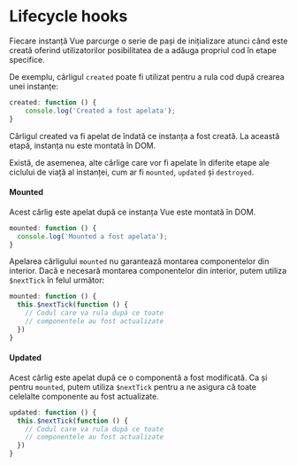 # Lifecycle hooks

Fiecare instanță Vue parcurge o serie de pași de inițializare atunci când este creată oferind utilizatorilor posibilitatea de a adăuga propriul cod în etape specifice.

De exemplu, cârligul `created` poate fi utilizat pentru a rula cod după crearea unei instanțe:

```javascript
created: function () {
    console.log('Created a fost apelata');
}
```

Cârligul created va fi apelat de îndată ce instanța a fost creată. La această etapă, instanța nu este montată în DOM.

Există, de asemenea, alte cârlige care vor fi apelate în diferite etape ale ciclului de viață al instanței, cum ar fi `mounted`, `updated` și `destroyed`.

#### Mounted

Acest cârlig este apelat după ce instanța Vue este montată în DOM.

```javascript
mounted: function () {
  console.log('Mounted a fost apelata');
}
```

Apelarea cârligului `mounted` nu garantează montarea componentelor din interior. Dacă e necesară montarea componentelor din interior, putem utiliza `$nextTick` în felul următor:

```javascript
mounted: function () {
  this.$nextTick(function () {
    // Codul care va rula după ce toate
    // componentele au fost actualizate
  })
}
```

#### Updated

Acest cârlig este apelat după ce o componentă a fost modificată. Ca și pentru `mounted`, putem utiliza `$nextTick` pentru a ne asigura că toate celelalte componente au fost actualizate.

```javascript
updated: function () {
  this.$nextTick(function () {
    // Codul care va rula după ce toate
    // componentele au fost actualizate
  })
}
```

